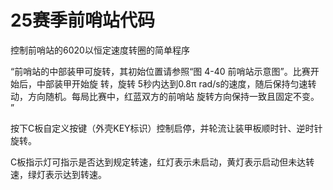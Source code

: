 # 25赛季前哨站代码

控制前哨站的6020以恒定速度转圈的简单程序

“前哨站的中部装甲可旋转，其初始位置请参照“图 4-40 前哨站示意图”。比赛开始后，中部装甲开始旋
转，旋转 5秒内达到0.8π rad/s的速度，随后保持匀速转动，方向随机。每局比赛中，红蓝双方的前哨站
旋转方向保持一致且固定不变。 ”

按下C板自定义按键（外壳KEY标识）控制启停，并轮流让装甲板顺时针、逆时针旋转。

C板指示灯可指示是否达到规定转速，红灯表示未启动，黄灯表示启动但未达转速，绿灯表示达到转速。